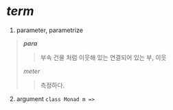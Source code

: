 # **_term_**
1. parameter, parametrize
> **_para_**
>> 부속 건물 처럼 이웃해 있는 연결되어 있는 
>> 부, 이웃
>
> _meter_
>> 측정하다.

2. argument
```class Monad m =>```
